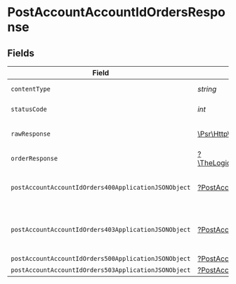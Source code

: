 # PostAccountAccountIdOrdersResponse


## Fields

| Field                                                                                                                    | Type                                                                                                                     | Required                                                                                                                 | Description                                                                                                              |
| ------------------------------------------------------------------------------------------------------------------------ | ------------------------------------------------------------------------------------------------------------------------ | ------------------------------------------------------------------------------------------------------------------------ | ------------------------------------------------------------------------------------------------------------------------ |
| `contentType`                                                                                                            | *string*                                                                                                                 | :heavy_check_mark:                                                                                                       | HTTP response content type for this operation                                                                            |
| `statusCode`                                                                                                             | *int*                                                                                                                    | :heavy_check_mark:                                                                                                       | HTTP response status code for this operation                                                                             |
| `rawResponse`                                                                                                            | [\Psr\Http\Message\ResponseInterface](https://www.php-fig.org/psr/psr-7/#33-psrhttpmessageresponseinterface)             | :heavy_minus_sign:                                                                                                       | Raw HTTP response; suitable for custom response parsing                                                                  |
| `orderResponse`                                                                                                          | [?\TheLogicStudio\ExactPayments\Models\Shared\OrderResponse](../../models/shared/OrderResponse.md)                       | :heavy_minus_sign:                                                                                                       | Order created.                                                                                                           |
| `postAccountAccountIdOrders400ApplicationJSONObject`                                                                     | [?PostAccountAccountIdOrders400ApplicationJSON](../../models/operations/PostAccountAccountIdOrders400ApplicationJSON.md) | :heavy_minus_sign:                                                                                                       | **Bad Request**\<br/>When there are errors in the payload<br/>                                                           |
| `postAccountAccountIdOrders403ApplicationJSONObject`                                                                     | [?PostAccountAccountIdOrders403ApplicationJSON](../../models/operations/PostAccountAccountIdOrders403ApplicationJSON.md) | :heavy_minus_sign:                                                                                                       | **Access Denied**\<br/>Credentials supplied do not grant access to the requested resource.<br/>                          |
| `postAccountAccountIdOrders500ApplicationJSONObject`                                                                     | [?PostAccountAccountIdOrders500ApplicationJSON](../../models/operations/PostAccountAccountIdOrders500ApplicationJSON.md) | :heavy_minus_sign:                                                                                                       | **Internal Server Error**<br/>                                                                                           |
| `postAccountAccountIdOrders503ApplicationJSONObject`                                                                     | [?PostAccountAccountIdOrders503ApplicationJSON](../../models/operations/PostAccountAccountIdOrders503ApplicationJSON.md) | :heavy_minus_sign:                                                                                                       | **Service Unavailable**<br/>                                                                                             |